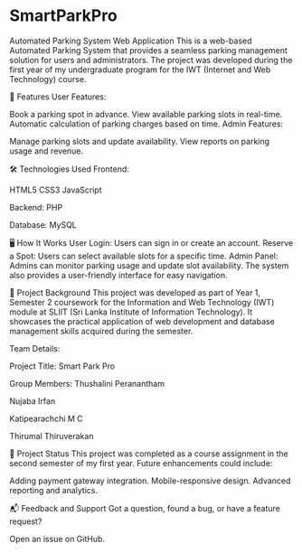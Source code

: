 # SmartParkPro

Automated Parking System Web Application
This is a web-based Automated Parking System that provides a seamless parking management solution for users and administrators. The project was developed during the first year of my undergraduate program for the IWT (Internet and Web Technology) course.


📌 Features
User Features:

Book a parking spot in advance.
View available parking slots in real-time.
Automatic calculation of parking charges based on time.
Admin Features:

Manage parking slots and update availability.
View reports on parking usage and revenue.


🛠 Technologies Used
Frontend:

HTML5
CSS3
JavaScript

Backend:
PHP

Database:
MySQL


🖥 How It Works
User Login: Users can sign in or create an account.
Reserve a Spot: Users can select available slots for a specific time.
Admin Panel: Admins can monitor parking usage and update slot availability.
The system also provides a user-friendly interface for easy navigation.


🏫 Project Background
This project was developed as part of Year 1, Semester 2 coursework for the Information and Web Technology (IWT) module at SLIIT (Sri Lanka Institute of Information Technology). It showcases the practical application of web development and database management skills acquired during the semester.

Team Details:

Project Title: Smart Park Pro

Group Members:
Thushalini Peranantham

Nujaba Irfan

Katipearachchi M C

Thirumal Thiruverakan


📝 Project Status
This project was completed as a course assignment in the second semester of my first year. Future enhancements could include:

Adding payment gateway integration.
Mobile-responsive design.
Advanced reporting and analytics.


📬 Feedback and Support
Got a question, found a bug, or have a feature request?

Open an issue on GitHub.
